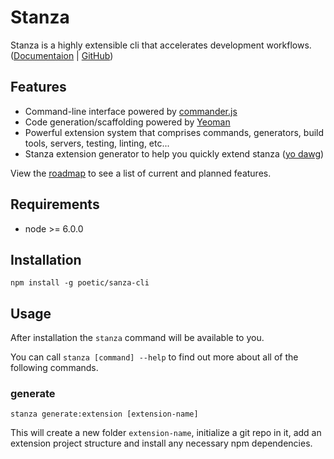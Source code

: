 # Stanza
Stanza is a highly extensible cli that accelerates development workflows.
([Documentaion](https://poetic.github.io/stanza-cli/) |
[GitHub](https://github.com/poetic/stanza-cli))

## Features
* Command-line interface powered by
  [commander.js](https://github.com/tj/commander.js/)
* Code generation/scaffolding powered by
  [Yeoman](https://github.com/yeoman/yeoman)
* Powerful extension system that comprises commands, generators, build tools,
  servers, testing, linting, etc...
* Stanza extension generator to help you quickly extend stanza ([yo
  dawg](http://i.imgur.com/2gqiift.jpg))

View the [roadmap](ROADMAP.md) to see a list of current and planned features.

## Requirements
* node >= 6.0.0

## Installation
```
npm install -g poetic/sanza-cli
```

## Usage
After installation the `stanza` command will be available to you.

You can call `stanza [command] --help` to find out more about all of the
following commands.

### generate
```
stanza generate:extension [extension-name]
```

This will create a new folder `extension-name`, initialize a git repo in it, add
an extension project structure and install any necessary npm dependencies.
